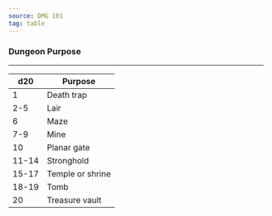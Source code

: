 ```yaml
---
source: DMG 101
tag: table
---
```


### Dungeon Purpose
---
|d20|Purpose|
|----|------------|
|1|Death trap|
|2-5|Lair|
|6|Maze|
|7-9|Mine|
|10|Planar gate|
|11-14|Stronghold|
|15-17|Temple or shrine|
|18-19|Tomb|
|20|Treasure vault|
